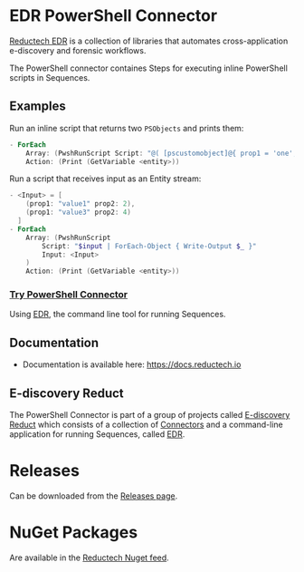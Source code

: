 # EDR PowerShell Connector

[Reductech EDR](https://gitlab.com/reductech/edr) is a collection of
libraries that automates cross-application e-discovery and forensic workflows.

The PowerShell connector containes Steps for executing inline PowerShell scripts in
Sequences.

## Examples

Run an inline script that returns two `PSObjects` and prints them:

```powershell
- ForEach
    Array: (PwshRunScript Script: "@( [pscustomobject]@{ prop1 = 'one'; prop2 = 2 }, [pscustomobject]@{ prop1 = 'three'; prop2 = 4 }) | Write-Output")
    Action: (Print (GetVariable <entity>))
```

Run a script that receives input as an Entity stream:

```powershell
- <Input> = [
    (prop1: "value1" prop2: 2),
    (prop1: "value3" prop2: 4)
  ]
- ForEach
    Array: (PwshRunScript
        Script: "$input | ForEach-Object { Write-Output $_ }"
        Input: <Input>
    )
    Action: (Print (GetVariable <entity>))
```

### [Try PowerShell Connector](https://gitlab.com/reductech/edr/edr/-/releases)

Using [EDR](https://gitlab.com/reductech/edr/edr),
the command line tool for running Sequences.

## Documentation

- Documentation is available here: https://docs.reductech.io

## E-discovery Reduct

The PowerShell Connector is part of a group of projects called
[E-discovery Reduct](https://gitlab.com/reductech/edr)
which consists of a collection of [Connectors](https://gitlab.com/reductech/edr/connectors)
and a command-line application for running Sequences, called
[EDR](https://gitlab.com/reductech/edr/edr/-/releases).

# Releases

Can be downloaded from the [Releases page](https://gitlab.com/reductech/edr/connectors/pwsh/-/releases).

# NuGet Packages

Are available in the [Reductech Nuget feed](https://gitlab.com/reductech/nuget/-/packages).
